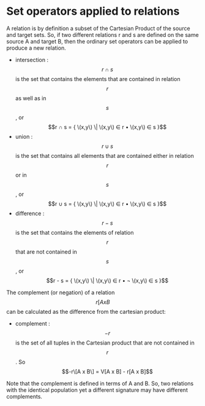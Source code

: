 # Set operators applied to relations

A relation is by definition a subset of the Cartesian Product of the source and target sets. So, if two different relations r and s are defined on the same source A and target B, then the ordinary set operators can be applied to produce a new relation.

* intersection : $$r ∩ s$$ is the set that contains the elements that are contained in relation $$r$$ as well as in $$s$$, or $$r ∩ s = { \(x,y\) \| \(x,y\) ∈ r • \(x,y\) ∈ s }$$
* union : $$r ∪ s$$ is the set that contains all elements that are contained either in relation $$r$$ or in $$s$$, or $$r ∪ s = { \(x,y\) \| \(x,y\) ∈ r • \(x,y\) ∈ s }$$
* difference : $$r - s$$ is the set that contains the elements of relation $$r$$ that are not contained in $$s$$, or $$r - s = { \(x,y\) \| \(x,y\) ∈ r • ¬ \(x,y\) ∈ s }$$

The complement \(or negation\) of a relation $$r[A x B$$ can be calculated as the difference from the cartesian product:

* complement : $$-r$$ is the set of all tuples in the Cartesian product that are not contained in $$r$$. So $$-r\[A x B\] = V[A x B] - r[A x B]$$

Note that the complement is defined in terms of A and B. So, two relations with the identical population yet a different signature may have different complements.

